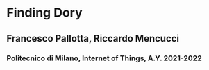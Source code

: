 # Finding Dory
## Francesco Pallotta, Riccardo Mencucci
### Politecnico di Milano, Internet of Things, A.Y. 2021-2022


